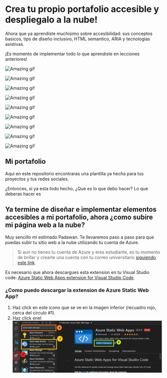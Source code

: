# Crea tu propio portafolio accesible y despliegalo a la nube!

Ahora que ya aprendiste muchisimo sobre accesibilidad: sus conceptos basicos, tips de diseño inclusivo, HTML semantico, ARIA y tecnologias asistivas. 

¡Es momento de implementar todo lo que aprendiste en lecciones anteriores!

![Amazing gif](https://media.giphy.com/media/1GTZA4flUzQI0/giphy.gif)

![Amazing gif](https://media.giphy.com/media/3knKct3fGqxhK/giphy.gif)

![Amazing gif](https://media.giphy.com/media/o0vwzuFwCGAFO/giphy.gif)

![Amazing gif](https://media.giphy.com/media/uQkKavfX6TER2/giphy.gif)

![Amazing gif](https://media.giphy.com/media/GeimqsH0TLDt4tScGw/giphy.gif)

![Amazing gif](https://media.giphy.com/media/eoxomXXVL2S0E/giphy.gif)

![Amazing gif](https://media.giphy.com/media/mi6DsSSNKDbUY/giphy-downsized-large.giff)

![Amazing gif](https://media.giphy.com/media/jpzOxSk3CV0ur5LyqU/giphy.gif)

![Amazing gif](https://media.giphy.com/media/11syU6ZZ6PsGRO/giphy.gif)

## Mi portafolio
Aqui en este repositorio encontraras una plantilla ya hecha para tus proyectos y tus redes sociales.

¿Entonces, si ya esta todo hecho, ¿Que es lo que debo hacer? Lo que deberas hacer es 

## Ya termine de diseñar e implementar elementos accesibles a mi portafolio, ahora ¿como subire mi página web a la nube?

Muy sencillo mi estimado Padawan. Te llevaremos paso a paso para que puedas subir tu sitio web a la nube utilizando tu cuenta de Azure. 

> Si aun no tienes tu cuenta de Azure y eres estudiante, es tu momento de brillar y crearte una cuenta con tu correo universitario [siguiendo este link](https://azure.microsoft.com/es-mx/free/students/).

Es necesario que ahora descargues esta extension en tu Visual Studio code: [Azure Static Web Apps extension for Visual Studio Code](https://marketplace.visualstudio.com/items?itemName=ms-azuretools.vscode-azurestaticwebapps).

 ### ¿Como puedo descargar la extension de Azure Static Web App?
 1. Haz click en este icono que se ve en la imagen inferior (recuadro rojo, cerca del circulo #1).
 2. Haz click enel 
![How to download the Azure Static Web App Step-by-Step Image's](../img/extension.png)